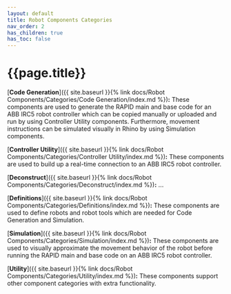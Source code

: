 ```yaml
---
layout: default
title: Robot Components Categories
nav_order: 2
has_children: true
has_toc: false
---
```


# **{{page.title}}**

[**Code Generation**]({{ site.baseurl }}{% link docs/Robot Components/Categories/Code Generation/index.md %})**:** These components are used to generate the RAPID main and base code for an ABB IRC5 robot controller which can be copied manually or uploaded and run by using Controller Utility components. Furthermore, movement instructions can be simulated visually in Rhino by using Simulation components.

[**Controller Utility**]({{ site.baseurl }}{% link docs/Robot Components/Categories/Controller Utility/index.md %})**:** These components are used to build up a real-time connection to an ABB IRC5 robot controller.

[**Deconstruct**]({{ site.baseurl }}{% link docs/Robot Components/Categories/Deconstruct/index.md %})**:** ...

[**Definitions**]({{ site.baseurl }}{% link docs/Robot Components/Categories/Definitions/index.md %})**:** These components are used to define robots and robot tools which are needed for Code Generation and Simulation.

[**Simulation**]({{ site.baseurl }}{% link docs/Robot Components/Categories/Simulation/index.md %})**:** These components are used to visually approximate the movement behavior of the robot before running the RAPID main and base code on an ABB IRC5 robot controller.

[**Utility**]({{ site.baseurl }}{% link docs/Robot Components/Categories/Utility/index.md %})**:** These components support other component categories with extra functionality.